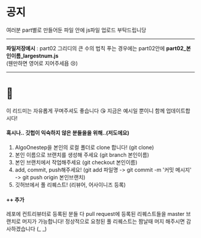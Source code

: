 # 공지
여러분 part별로 만들어둔 파일 안에 js파일 업로드 부탁드립니당
***
__파일저장예시__ : part02 그리디의 큰 수의 법칙 푸는 경우에는 part02안에 __part02_본인이름_largestnum.js__ </br> (웬만하면 영어로 지어주세욥 :cry:)
***

# :blue_heart:
이 리드미는 자유롭게 꾸며주셔도 좋습니다 😘
지금은 예시일 뿐이니 함께 업데이트합시다!

#### 혹시나.. 깃헙이 익숙하지 않은 분들을을 위해..(저도에요)
1. AlgoOnestep을 본인의 로컬 폴더로 clone 합니다! (git clone)
2. 본인 이름으로 브랜치를 생성해 주세요 (git branch 본인이름)
3. 본인 브랜치에서 작업해주세요 (git checkout 본인이름)
4. add, commit, push해주세요! (git add 파일명 -> git commit -m '커밋 메시지' -> git push origin 본인브랜치)
5. 깃허브에서 풀 리퀘스트! (리뷰어, 어사이니즈 등록)


#### ++ 추가
레포에 컨트리뷰터로 등록된 분들 다 pull request에 등록된 리퀘스트들을 master 브랜치로 머지가 가능합니다!
정상적으로 요청된 풀 리퀘스트는 짬날때 머지 해주시면 감사하겠습니다 (_ _)

